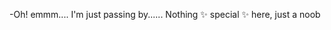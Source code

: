 -Oh! emmm.... I'm just passing by......
Nothing ✨ special ✨ here, just a noob
<!---
CCCharls/CCCharls is a ✨ special ✨ repository because its `README.md` (this file) appears on your GitHub profile.
You can click the Preview link to take a look at your changes.
--->
